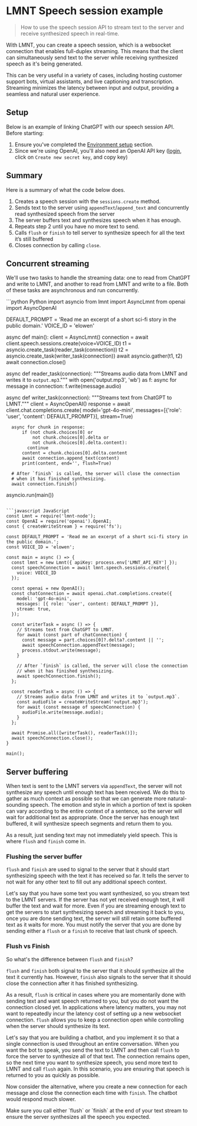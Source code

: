 # LMNT Speech session example

> How to use the speech session API to stream text to the server and receive synthesized speech in real-time.

With LMNT, you can create a speech session, which is a websocket connection that enables full-duplex streaming.
This means that the client can simultaneously send text to the server while receiving synthesized speech as it's being generated.

This can be very useful in a variety of cases, including hosting customer support bots, virtual assistants, and live captioning and transcription.
Streaming minimizes the latency between input and output, providing a seamless and natural user experience.

## Setup

Below is an example of linking ChatGPT with our speech session API. Before starting:

1. Ensure you've completed the [Environment setup](/getting-started/environment-setup) section.
2. Since we're using OpenAI, you'll also need an OpenAI API key ([login](https://platform.openai.com/api-keys), click on `Create new secret key`, and copy key)

## Summary

Here is a summary of what the code below does.

1. Creates a speech session with the `sessions.create` method.
2. Sends text to the server using `appendText`/`append_text` and concurrently read synthesized speech from the server
3. The server buffers text and synthesizes speech when it has enough.
4. Repeats step 2 until you have no more text to send.
5. Calls `flush` or `finish` to tell server to synthesize speech for all the text it’s still buffered
6. Closes connection by calling `close`.

## Concurrent streaming

We'll use two tasks to handle the streaming data: one to read from ChatGPT and write to LMNT, and another to read from LMNT and write to a file.
Both of these tasks are asynchronous and run concurrently.

<CodeGroup>
  ```python Python
  import asyncio
  from lmnt import AsyncLmnt
  from openai import AsyncOpenAI

  DEFAULT_PROMPT = 'Read me an excerpt of a short sci-fi story in the public domain.'
  VOICE_ID = 'elowen'

  async def main():
    client = AsyncLmnt()
    connection = await client.speech.sessions.create(voice=VOICE_ID)
    t1 = asyncio.create_task(reader_task(connection))
    t2 = asyncio.create_task(writer_task(connection))
    await asyncio.gather(t1, t2)
    await connection.close()


  async def reader_task(connection):
    """Streams audio data from LMNT and writes it to `output.mp3`."""
    with open('output.mp3', 'wb') as f:
      async for message in connection:
        f.write(message.audio)


  async def writer_task(connection):
      """Streams text from ChatGPT to LMNT."""
      client = AsyncOpenAI()
      response = await client.chat.completions.create(
          model='gpt-4o-mini',
          messages=[{'role': 'user', 'content': DEFAULT_PROMPT}],
          stream=True)

      async for chunk in response:
          if (not chunk.choices[0] or
              not chunk.choices[0].delta or
              not chunk.choices[0].delta.content):
            continue
          content = chunk.choices[0].delta.content
          await connection.append_text(content)
          print(content, end='', flush=True)

      # After `finish` is called, the server will close the connection
      # when it has finished synthesizing.
      await connection.finish()


  asyncio.run(main())
  ```

  ```javascript JavaScript
  const Lmnt = require('lmnt-node');
  const OpenAI = require('openai').OpenAI;
  const { createWriteStream } = require('fs');

  const DEFAULT_PROMPT = 'Read me an excerpt of a short sci-fi story in the public domain.';
  const VOICE_ID = 'elowen';

  const main = async () => {
    const lmnt = new Lmnt({ apiKey: process.env['LMNT_API_KEY'] });
    const speechConnection = await lmnt.speech.sessions.create({
      voice: VOICE_ID
    });

    const openai = new OpenAI();
    const chatConnection = await openai.chat.completions.create({
      model: 'gpt-4o-mini',
      messages: [{ role: 'user', content: DEFAULT_PROMPT }],
      stream: true,
    });

    const writerTask = async () => {
      // Streams text from ChatGPT to LMNT.
      for await (const part of chatConnection) {
        const message = part.choices[0]?.delta?.content || '';
        await speechConnection.appendText(message);
        process.stdout.write(message);
      }

      // After `finish` is called, the server will close the connection
      // when it has finished synthesizing.
      await speechConnection.finish();
    };

    const readerTask = async () => {
      // Streams audio data from LMNT and writes it to `output.mp3`.
      const audioFile = createWriteStream('output.mp3');
      for await (const message of speechConnection) {
        audioFile.write(message.audio);
      }
    };

    await Promise.all([writerTask(), readerTask()]);
    await speechConnection.close();
  }

  main();
  ```
</CodeGroup>

## Server buffering

When text is sent to the LMNT servers via `appendText`, the server will not
synthesize any speech until enough text has been received. We do this to gather
as much context as possible so that we can generate more natural-sounding
speech. The emotion and style in which a portion of text is spoken can vary
according to the entire context of a sentence, so the server will wait for
additional text as appropriate. Once the server has enough text buffered, it
will synthesize speech segments and return them to you.

As a result, just sending text may not immediately yield speech. This is where
`flush` and `finish` come in.

### Flushing the server buffer

`flush` and `finish` are used to signal to the server that it should start
synthesizing speech with the text it has received so far. It tells the server to
not wait for any other text to fill out any additional speech context.

Let's say that you have some text you want synthesized, so you stream text to
the LMNT servers. If the server has not yet received enough text, it will buffer
the text and wait for more. Even if you are streaming enough text to get the
servers to start synthesizing speech and streaming it back to you, once you are
done sending text, the server will still retain some buffered text as it waits
for more. You must notify the server that you are done by sending either a
`flush` or a `finish` to receive that last chunk of speech.

### Flush vs Finish

So what's the difference between `flush` and `finish`?

`flush` and `finish` both signal to the server that it should synthesize all the
text it currently has. However, `finish` also signals to the server that it
should close the connection after it has finished synthesizing.

As a result, `flush` is critical in cases where you are momentarily done with
sending text and want speech returned to you, but you do not want the connection
closed yet. In applications where latency matters, you may not want to
repeatedly incur the latency cost of setting up a new websocket connection.
`flush` allows you to keep a connection open while controlling when the server
should synthesize its text.

Let's say that you are building a chatbot, and you implement it so that a single
connection is used throughout an entire conversation. When you want the bot to
speak, you send the text to LMNT and then call `flush` to force the server to
synthesize all of that text. The connection remains open, so the next time you
want to synthesize speech, you send more text to LMNT and call `flush` again. In
this scenario, you are ensuring that speech is returned to you as quickly as
possible.

Now consider the alternative, where you create a new connection for each message
and close the connection each time with `finish`. The chatbot would respond much
slower.

<Tip>
  Make sure you call either `flush` or `finish` at the end of your text stream to ensure the server synthesizes all the speech you expected.
</Tip>
